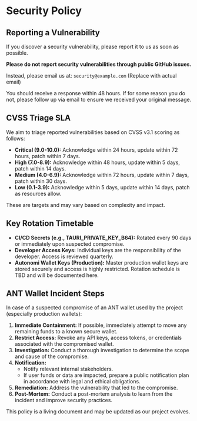 # Security Policy

## Reporting a Vulnerability

If you discover a security vulnerability, please report it to us as soon as possible. 

**Please do not report security vulnerabilities through public GitHub issues.**

Instead, please email us at: `security@example.com` (Replace with actual email)

You should receive a response within 48 hours. If for some reason you do not, please follow up via email to ensure we received your original message.

## CVSS Triage SLA

We aim to triage reported vulnerabilities based on CVSS v3.1 scoring as follows:
- **Critical (9.0-10.0):** Acknowledge within 24 hours, update within 72 hours, patch within 7 days.
- **High (7.0-8.9):** Acknowledge within 48 hours, update within 5 days, patch within 14 days.
- **Medium (4.0-6.9):** Acknowledge within 72 hours, update within 7 days, patch within 30 days.
- **Low (0.1-3.9):** Acknowledge within 5 days, update within 14 days, patch as resources allow.

These are targets and may vary based on complexity and impact.

## Key Rotation Timetable

- **CI/CD Secrets (e.g., TAURI_PRIVATE_KEY_B64):** Rotated every 90 days or immediately upon suspected compromise.
- **Developer Access Keys:** Individual keys are the responsibility of the developer. Access is reviewed quarterly.
- **Autonomi Wallet Keys (Production):** Master production wallet keys are stored securely and access is highly restricted. Rotation schedule is TBD and will be documented here.

## ANT Wallet Incident Steps

In case of a suspected compromise of an ANT wallet used by the project (especially production wallets):
1. **Immediate Containment:** If possible, immediately attempt to move any remaining funds to a known secure wallet.
2. **Restrict Access:** Revoke any API keys, access tokens, or credentials associated with the compromised wallet.
3. **Investigation:** Conduct a thorough investigation to determine the scope and cause of the compromise.
4. **Notification:** 
    - Notify relevant internal stakeholders.
    - If user funds or data are impacted, prepare a public notification plan in accordance with legal and ethical obligations.
5. **Remediation:** Address the vulnerability that led to the compromise.
6. **Post-Mortem:** Conduct a post-mortem analysis to learn from the incident and improve security practices.

This policy is a living document and may be updated as our project evolves. 